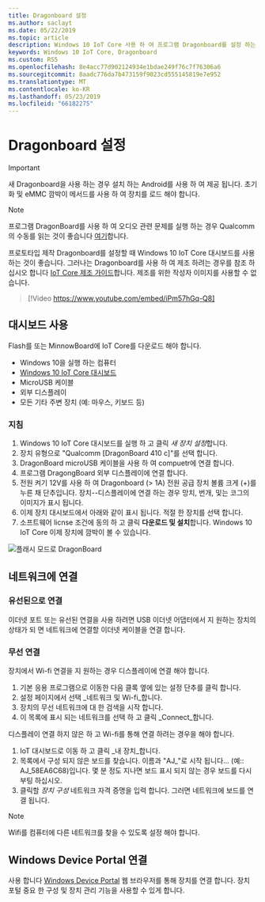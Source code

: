 ```yaml
---
title: Dragonboard 설정
ms.author: saclayt
ms.date: 05/22/2019
ms.topic: article
description: Windows 10 IoT Core 사용 하 여 프로그램 Dragonboard를 설정 하는 방법에 알아봅니다.
keywords: Windows 10 IoT Core, Dragonboard
ms.custom: RS5
ms.openlocfilehash: 8e4acc77d902124934e1bdae249f76c7f76306a6
ms.sourcegitcommit: 8aadc776da7b473159f9023cd555145819e7e952
ms.translationtype: MT
ms.contentlocale: ko-KR
ms.lasthandoff: 05/23/2019
ms.locfileid: "66182275"
---
```

# <a name="setting-up-a-dragonboard"></a>Dragonboard 설정

> [!IMPORTANT]
> 새 Dragonboard을 사용 하는 경우 설치 하는 Android를 사용 하 여 제공 됩니다. 초기화 및 eMMC 깜박이 메서드를 사용 하 여 장치를 로드 해야 합니다.

> [!NOTE]
> 프로그램 DragonBoard를 사용 하 여 오디오 관련 문제를 실행 하는 경우 Qualcomm의 수동를 읽는 것이 좋습니다 [여기](https://developer.qualcomm.com/download/db410c/stereo-connector-and-audio-routing-application-note.pdf)합니다. 

프로토타입 제작 Dragonboard를 설정할 때 Windows 10 IoT Core 대시보드를 사용 하는 것이 좋습니다. 그러나는 Dragonboard를 사용 하 여 제조 하려는 경우를 참조 하십시오 합니다 [IoT Core 제조 가이드](https://docs.microsoft.com/en-us/windows-hardware/manufacture/iot/iot-core-manufacturing-guide)합니다. 제조를 위한 작성자 이미지를 사용할 수 없습니다.
<br>
> [!Video https://www.youtube.com/embed/iPm57hGq-Q8]

## <a name="using-the-dashboard"></a>대시보드 사용

Flash를 또는 MinnowBoard에 IoT Core를 다운로드 해야 합니다.
* Windows 10을 실행 하는 컴퓨터 
* [Windows 10 IoT Core 대시보드](https://docs.microsoft.com/windows/iot-core/downloads)
* MicroUSB 케이블
* 외부 디스플레이
* 모든 기타 주변 장치 (예: 마우스, 키보드 등)

### <a name="instructions"></a>지침

1. Windows 10 IoT Core 대시보드를 실행 하 고 클릭 *새 장치 설정*합니다.
2. 장치 유형으로 "Qualcomm [DragonBoard 410 c]"를 선택 합니다.
3. DragonBoard microUSB 케이블을 사용 하 여 compuetr에 연결 합니다.
4. 프로그램 DragongBoard 외부 디스플레이에 연결 합니다.
5. 전원 켜기 12V를 사용 하 여 Dragonboard (> 1A) 전원 공급 장치 볼륨 크게 (+)를 누른 채 단추입니다. 장치--디스플레이에 연결 하는 경우 망치, 번개, 및는 코그의 이미지가 표시 됩니다.
6. 이제 장치 대시보드에서 아래와 같이 표시 됩니다. 적절 한 장치를 선택 합니다.
7. 소프트웨어 licnse 조건에 동의 하 고 클릭 **다운로드 및 설치**합니다. Windows 10 IoT Core 이제 장치에 깜박이 볼 수 있습니다.

![플래시 모드로 DragonBoard](../media/DeviceSetup/db4.png)

## <a name="connect-to-a-network"></a>네트워크에 연결
### <a name="wired-connection"></a>유선된으로 연결
이더넷 포트 또는 유선된 연결을 사용 하려면 USB 이더넷 어댑터에서 지 원하는 장치의 상태가 되 면 네트워크에 연결할 이더넷 케이블을 연결 합니다.

### <a name="wireless-connection"></a>무선 연결
장치에서 Wi-fi 연결을 지 원하는 경우 디스플레이에 연결 해야 합니다.

1. 기본 응용 프로그램으로 이동한 다음 클록 옆에 있는 설정 단추를 클릭 합니다.
2. 설정 페이지에서 선택 _네트워크 및 Wi-fi_합니다.
3. 장치의 무선 네트워크에 대 한 검색을 시작 합니다.
4. 이 목록에 표시 되는 네트워크를 선택 하 고 클릭 _Connect_합니다.

디스플레이 연결 하지 않은 하 고 Wi-fi를 통해 연결 하려는 경우을 해야 합니다.

1. IoT 대시보드로 이동 하 고 클릭 _내 장치_합니다.
2. 목록에서 구성 되지 않은 보드를 찾습니다. 이름과 "AJ_"로 시작 됩니다... (예:: AJ_58EA6C68)입니다. 몇 분 정도 지나면 보드 표시 되지 않는 경우 보드를 다시 부팅 하십시오.
3. 클릭할 _장치 구성_ 네트워크 자격 증명을 입력 합니다. 그러면 네트워크에 보드를 연결 됩니다.

> [!NOTE]
> Wifi를 컴퓨터에 다른 네트워크를 찾을 수 있도록 설정 해야 합니다.

## <a name="connect-to-windows-device-portal"></a>Windows Device Portal 연결

사용 합니다 [Windows Device Portal](../manage-your-device/DevicePortal.md) 웹 브라우저를 통해 장치를 연결 합니다. 장치 포털 중요 한 구성 및 장치 관리 기능을 사용할 수 있게 합니다. 

